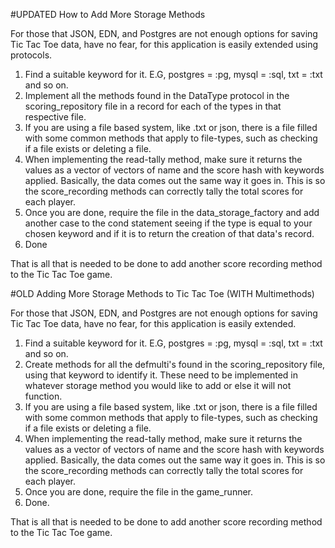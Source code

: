 #UPDATED How to Add More Storage Methods

For those that JSON, EDN, and Postgres are not enough options for saving Tic Tac Toe data, have no fear, for this application is easily extended using protocols.

1. Find a suitable keyword for it. E.G, postgres = :pg, mysql = :sql, txt = :txt and so on.
2. Implement all the methods found in the DataType protocol in the scoring_repository file in a record for each of the types in that respective file.
3. If you are using a file based system, like .txt or json, there is a file filled with some common methods that apply to file-types, such as checking if a file exists or deleting a file.
4. When implementing the read-tally method, make sure it returns the values as a vector of vectors of name and the score hash with keywords applied. Basically, the data comes out the same way it goes in. This is so the score_recording methods can correctly tally the total scores for each player.
5. Once you are done, require the file in the data_storage_factory and add another case to the cond statement seeing if the type is equal to your chosen keyword and if it is to return the creation of that data's record.
6. Done

That is all that is needed to be done to add another score recording method to the Tic Tac Toe game.


#OLD Adding More Storage Methods to Tic Tac Toe (WITH Multimethods)

For those that JSON, EDN, and Postgres are not enough options for saving Tic Tac Toe data, have no fear, for this application is easily extended.

1. Find a suitable keyword for it. E.G, postgres = :pg, mysql = :sql, txt = :txt and so on.
2. Create methods for all the defmulti's found in the scoring_repository file, using that keyword to identify it. These need to be implemented in whatever storage method you would like to add or else it will not function.
3. If you are using a file based system, like .txt or json, there is a file filled with some common methods that apply to file-types, such as checking if a file exists or deleting a file.
4. When implementing the read-tally method, make sure it returns the values as a vector of vectors of name and the score hash with keywords applied. Basically, the data comes out the same way it goes in. This is so the score_recording methods can correctly tally the total scores for each player.
5. Once you are done, require the file in the game_runner.
6. Done.

That is all that is needed to be done to add another score recording method to the Tic Tac Toe game.
